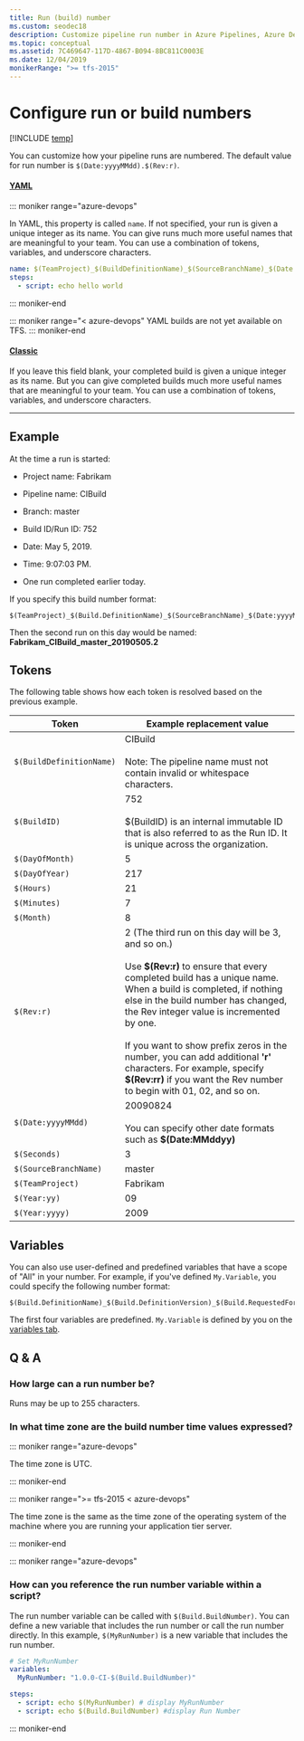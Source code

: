```yaml
---
title: Run (build) number
ms.custom: seodec18
description: Customize pipeline run number in Azure Pipelines, Azure DevOps Server, or Team Foundation Server.
ms.topic: conceptual
ms.assetid: 7C469647-117D-4867-B094-8BC811C0003E
ms.date: 12/04/2019
monikerRange: ">= tfs-2015"
---
```


# Configure run or build numbers

[!INCLUDE [temp](../includes/concept-rename-note.md)]

You can customize how your pipeline runs are numbered. The default value for run number is `$(Date:yyyyMMdd).$(Rev:r)`.

#### [YAML](#tab/yaml/)

::: moniker range="azure-devops"

In YAML, this property is called `name`.
If not specified, your run is given a unique integer as its name.
You can give runs much more useful names that are meaningful to your team.
You can use a combination of tokens, variables, and underscore characters.

```yaml
name: $(TeamProject)_$(BuildDefinitionName)_$(SourceBranchName)_$(Date:yyyyMMdd)$(Rev:.r)
steps:
  - script: echo hello world
```

::: moniker-end

::: moniker range="< azure-devops"
YAML builds are not yet available on TFS.
::: moniker-end

#### [Classic](#tab/classic/)

If you leave this field blank, your completed build is given a unique integer as its name. But you can give completed builds much more useful names that are meaningful to your team. You can use a combination of tokens, variables, and underscore characters.

---

## Example

At the time a run is started:

- Project name: Fabrikam

- Pipeline name: CIBuild

- Branch: master

- Build ID/Run ID: 752

- Date: May 5, 2019.

- Time: 9:07:03 PM.

- One run completed earlier today.

If you specify this build number format:

```
$(TeamProject)_$(Build.DefinitionName)_$(SourceBranchName)_$(Date:yyyyMMdd)$(Rev:.r)
```

Then the second run on this day would be named: **Fabrikam_CIBuild_master_20190505.2**

## Tokens

The following table shows how each token is resolved based on the previous example.

| Token                    | Example replacement value                                                                                                                                                                                                                                                                                                                                                                                                                                               |
| ------------------------ | ----------------------------------------------------------------------------------------------------------------------------------------------------------------------------------------------------------------------------------------------------------------------------------------------------------------------------------------------------------------------------------------------------------------------------------------------------------------------- |
| `$(BuildDefinitionName)` | CIBuild<br /><br />Note: The pipeline name must not contain invalid or whitespace characters.                                                                                                                                                                                                                                                                                                                                                                           |
| `$(BuildID)`             | 752<br /><br />\$(BuildID) is an internal immutable ID that is also referred to as the Run ID. It is unique across the organization.                                                                                                                                                                                                                                                                                                                                    |
| `$(DayOfMonth)`          | 5                                                                                                                                                                                                                                                                                                                                                                                                                                                                       |
| `$(DayOfYear)`           | 217                                                                                                                                                                                                                                                                                                                                                                                                                                                                     |
| `$(Hours)`               | 21                                                                                                                                                                                                                                                                                                                                                                                                                                                                      |
| `$(Minutes)`             | 7                                                                                                                                                                                                                                                                                                                                                                                                                                                                       |
| `$(Month)`               | 8                                                                                                                                                                                                                                                                                                                                                                                                                                                                       |
| `$(Rev:r)`               | 2 (The third run on this day will be 3, and so on.)<br /><br />Use **\$(Rev:r)** to ensure that every completed build has a unique name. When a build is completed, if nothing else in the build number has changed, the Rev integer value is incremented by one.<br /><br />If you want to show prefix zeros in the number, you can add additional **'r'** characters. For example, specify **\$(Rev:rr)** if you want the Rev number to begin with 01, 02, and so on. |
| `$(Date:yyyyMMdd)`       | 20090824<br /><br />You can specify other date formats such as **\$(Date:MMddyy)**                                                                                                                                                                                                                                                                                                                                                                                      |
| `$(Seconds)`             | 3                                                                                                                                                                                                                                                                                                                                                                                                                                                                       |
| `$(SourceBranchName)`    | master                                                                                                                                                                                                                                                                                                                                                                                                                                                                  |
| `$(TeamProject)`         | Fabrikam                                                                                                                                                                                                                                                                                                                                                                                                                                                                |
| `$(Year:yy)`             | 09                                                                                                                                                                                                                                                                                                                                                                                                                                                                      |
| `$(Year:yyyy)`           | 2009                                                                                                                                                                                                                                                                                                                                                                                                                                                                    |

## Variables

You can also use user-defined and predefined variables that have a scope of "All" in your number. For example, if you've defined `My.Variable`, you could specify the following number format:

```
$(Build.DefinitionName)_$(Build.DefinitionVersion)_$(Build.RequestedFor)_$(Build.BuildId)_$(My.Variable)
```

The first four variables are predefined. `My.Variable` is defined by you on the [variables tab](variables.md).

## Q & A

<!-- BEGINSECTION class="md-qanda" -->

### How large can a run number be?

Runs may be up to 255 characters.

### In what time zone are the build number time values expressed?

::: moniker range="azure-devops"

The time zone is UTC.

::: moniker-end

::: moniker range=">= tfs-2015 < azure-devops"

The time zone is the same as the time zone of the operating system of the machine where you are running your application tier server.

::: moniker-end

::: moniker range="azure-devops"

### How can you reference the run number variable within a script?

The run number variable can be called with `$(Build.BuildNumber)`. You can define a new variable that includes the run number or call the run number directly. In this example, `$(MyRunNumber)` is a new variable that includes the run number.

```yaml
# Set MyRunNumber
variables:
  MyRunNumber: "1.0.0-CI-$(Build.BuildNumber)"

steps:
  - script: echo $(MyRunNumber) # display MyRunNumber
  - script: echo $(Build.BuildNumber) #display Run Number
```

::: moniker-end

<!-- ENDSECTION -->

